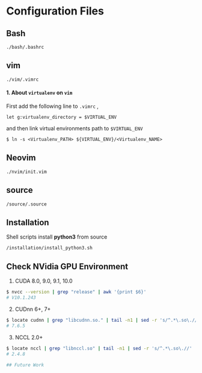 # Configuration Files

## Bash
```
./bash/.bashrc
```

## vim
```
./vim/.vimrc
```

#### 1. About ```virtualenv``` on ```vim```
First add the following line to `.vimrc` ,
```
let g:virtualenv_directory = $VIRTUAL_ENV
```

and then link virtual environments path to `$VIRTUAL_ENV`
```
$ ln -s <Virtualenv_PATH> ${VIRTUAL_ENV}/<Virtualenv_NAME>
```

## Neovim
```
./nvim/init.vim
```

## source
```
/source/.source
```

## Installation
Shell scripts install **python3** from source
```
/installation/install_python3.sh
```

## Check NVidia GPU Environment
1. CUDA 8.0, 9.0, 9.1, 10.0
```sh
$ nvcc --version | grep "release" | awk '{print $6}'
# V10.1.243
```
2. CUDnn 6+, 7+
```sh
$ locate cudnn | grep "libcudnn.so." | tail -n1 | sed -r 's/^.*\.so\.//'
# 7.6.5
```
3. NCCL 2.0+
```sh
$ locate nccl | grep "libnccl.so" | tail -n1 | sed -r 's/^.*\.so\.//'
# 2.4.8

## Future Work
